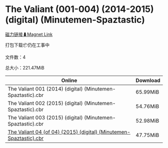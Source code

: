 # The Valiant (001-004) (2014-2015) (digital) (Minutemen-Spaztastic)

[磁力链接⬇Magnet Link](magnet:?xt=urn:btih:f33e11b95e9ffbfe5d73dd203336e1e32c2c91de&dn=The%20Valiant%20%28001-004%29%20%282014-2015%29%20%28digital%29%20%28Minutemen-Spaztastic%29)

打包下载📦仍在工事中

文件数：4

总大小：221.47MiB

Online | Download
--- | ---
The Valiant 001 (2014) (digital) (Minutemen-Spaztastic).cbr | 65.99MiB
The Valiant 002 (2015) (digital) (Minutemen-Spaztastic).cbr | 54.76MiB
The Valiant 003 (2015) (digital) (Minutemen-Spaztastic).cbr | 52.98MiB
[The Valiant 04 (of 04) (2015) (digital) (Minutemen-Spaztastic).cbr](https://github.com/alicewish/markdown/blob/master/comic/Valiant-04-of-04-2015-digital-Minutemen-Spaztastic-cbr.md) | 47.75MiB